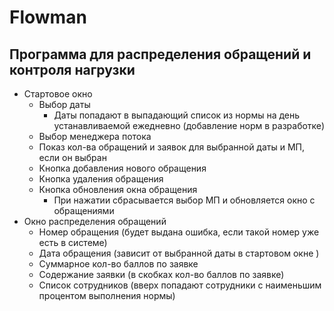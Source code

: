 # Flowman
## Программа для распределения обращений и контроля нагрузки
* Стартовое окно
  * Выбор даты
	* Даты попадают в выпадающий список из нормы на день устанавливаемой ежедневно (добавление норм в разработке)
  * Выбор менеджера потока
  * Показ кол-ва обращений и заявок для выбранной даты и МП, если он выбран
  * Кнопка добавления нового обращения
  * Кнопка удаления обращения
  * Кнопка обновления окна обращения
	* При нажатии сбрасывается выбор МП и обновляется окно с обращениями
* Окно распределения обращений
	* Номер обращения (будет выдана ошибка, если такой номер уже есть в системе)
	* Дата обращения (зависит от выбранной даты в стартовом окне )
	* Суммарное кол-во баллов по заявке
	* Содержание заявки (в скобках кол-во баллов по заявке)
	* Список сотрудников (вверх попадают сотрудники с наименьшим процентом выполнения нормы)